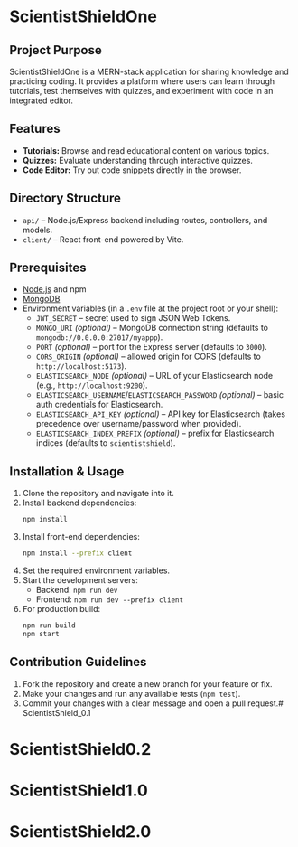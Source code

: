 # ScientistShieldOne

## Project Purpose
ScientistShieldOne is a MERN-stack application for sharing knowledge and practicing coding. It provides a platform where users can learn through tutorials, test themselves with quizzes, and experiment with code in an integrated editor.

## Features
- **Tutorials:** Browse and read educational content on various topics.
- **Quizzes:** Evaluate understanding through interactive quizzes.
- **Code Editor:** Try out code snippets directly in the browser.

## Directory Structure
- `api/` – Node.js/Express backend including routes, controllers, and models.
- `client/` – React front-end powered by Vite.

## Prerequisites
- [Node.js](https://nodejs.org/) and npm
- [MongoDB](https://www.mongodb.com/)
- Environment variables (in a `.env` file at the project root or your shell):
    - `JWT_SECRET` – secret used to sign JSON Web Tokens.
    - `MONGO_URI` *(optional)* – MongoDB connection string (defaults to `mongodb://0.0.0.0:27017/myappp`).
    - `PORT` *(optional)* – port for the Express server (defaults to `3000`).
    - `CORS_ORIGIN` *(optional)* – allowed origin for CORS (defaults to `http://localhost:5173`).
    - `ELASTICSEARCH_NODE` *(optional)* – URL of your Elasticsearch node (e.g., `http://localhost:9200`).
    - `ELASTICSEARCH_USERNAME`/`ELASTICSEARCH_PASSWORD` *(optional)* – basic auth credentials for Elasticsearch.
    - `ELASTICSEARCH_API_KEY` *(optional)* – API key for Elasticsearch (takes precedence over username/password when provided).
    - `ELASTICSEARCH_INDEX_PREFIX` *(optional)* – prefix for Elasticsearch indices (defaults to `scientistshield`).

## Installation & Usage
1. Clone the repository and navigate into it.
2. Install backend dependencies:
   ```bash
   npm install
   ```
3. Install front-end dependencies:
   ```bash
   npm install --prefix client
   ```
4. Set the required environment variables.
5. Start the development servers:
    - Backend: `npm run dev`
    - Frontend: `npm run dev --prefix client`
6. For production build:
   ```bash
   npm run build
   npm start
   ```

## Contribution Guidelines
1. Fork the repository and create a new branch for your feature or fix.
2. Make your changes and run any available tests (`npm test`).
3. Commit your changes with a clear message and open a pull request.# ScientistShield_0.1
# ScientistShield0.2
# ScientistShield1.0
# ScientistShield2.0
